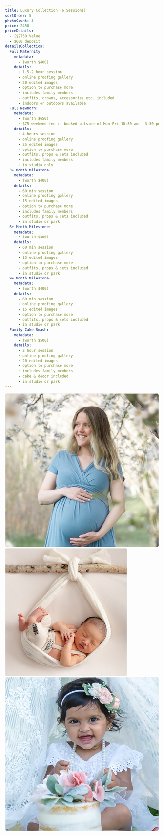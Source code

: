 ```yaml
---
title: Luxury Collection (6 Sessions)
sortOrder: 5
photoCount: 3
price: 2450
priceDetails: 
  - ($2750 Value)
  - $600 deposit
detailsCollection:
  Full Maternity:
    metadata:
      - (worth $400)
    details:
      - 1.5-2 hour session
      - online proofing gallery
      - 20 edited images 
      - option to purchase more
      - includes family members
      - outfits, crowns, accessories etc. included 
      - indoors or outdoors available
  Full Newborn:
    metadata:
      - (worth $650)
      - $75 weekend fee if booked outside of Mon-Fri 10:30 am - 3:30 pm
    details:
      - 4 hours session
      - online proofing gallery
      - 25 edited images 
      - option to purchase more
      - outfits, props & sets included
      - includes family members
      - in studio only
  3+ Month Milestone:
    metadata:
      - (worth $400)
    details:
      - 60 min session
      - online proofing gallery
      - 15 edited images 
      - option to purchase more
      - includes family members
      - outfits, props & sets included
      - in studio or park
  6+ Month Milestone:
    metadata:
      - (worth $400)
    details:
      - 60 min session
      - online proofing gallery
      - 15 edited images 
      - option to purchase more
      - outfits, props & sets included
      - in studio or park
  9+ Month Milestone:
    metadata:
      - (worth $400)
    details:
      - 60 min session
      - online proofing gallery
      - 15 edited images 
      - option to purchase more
      - outfits, props & sets included
      - in studio or park
  Family Cake Smash:
    metadata:
      - (worth $500)
    details:
      - 2 hour session
      - online proofing gallery
      - 20 edited images 
      - option to purchase more
      - includes family members
      - cake & decor included
      - in studio or park
---
```

![Pregnant woman in blue dress](../../assets/blueDressPrego.jpg)
![Baby In Sling](../../assets/BabyInSling.png)
![Baby in white dress and cake](../../assets/whiteDressBabyCake.jpg)
